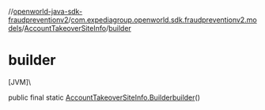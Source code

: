 //[openworld-java-sdk-fraudpreventionv2](../../../index.md)/[com.expediagroup.openworld.sdk.fraudpreventionv2.models](../index.md)/[AccountTakeoverSiteInfo](index.md)/[builder](builder.md)

# builder

[JVM]\

public final static [AccountTakeoverSiteInfo.Builder](-builder/index.md)[builder](builder.md)()
